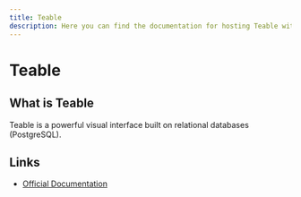 ```yaml
---
title: Teable
description: Here you can find the documentation for hosting Teable with Coolify.
---
```


# Teable

<ZoomableImage src="/docs/images/services/teable.png" />

## What is Teable

Teable is a powerful visual interface built on relational databases (PostgreSQL).

## Links

- [Official Documentation](https://help.teable.io/?utm_source=coolify.io)
